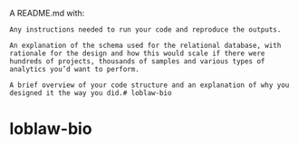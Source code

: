 A README.md with:

    Any instructions needed to run your code and reproduce the outputs.

    An explanation of the schema used for the relational database, with rationale for the design and how this would scale if there were hundreds of projects, thousands of samples and various types of analytics you’d want to perform.

    A brief overview of your code structure and an explanation of why you designed it the way you did.# loblaw-bio
# loblaw-bio
